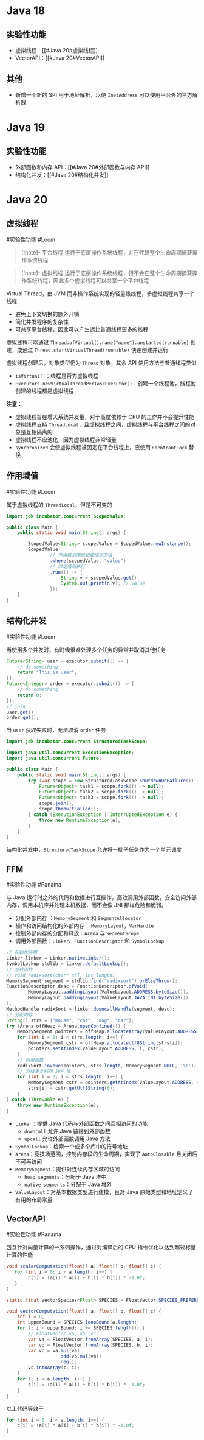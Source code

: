 # Java 18

## 实验性功能

- 虚拟线程：[[#Java 20#虚拟线程]]
- VectorAPI：[[#Java 20#VectorAPI]]
## 其他

- 新增一个新的 SPI 用于地址解析，以便 `InetAddress` 可以使用平台外的三方解析器
# Java 19
## 实验性功能

- 外部函数和内存 API：[[#Java 20#外部函数与内存 API]]
- 结构化并发：[[#Java 20#结构化并发]]
# Java 20
## 虚拟线程
#实验性功能  #Loom

> [!note]- 平台线程
> 运行于底层操作系统线程，并在代码整个生命周期捕获操作系统线程

> [!note]- 虚拟线程
> 运行于底层操作系统线程，但不会在整个生命周期捕获操作系统线程，因此多个虚拟线程可以共享一个平台线程

Virtual Thread，由 JVM 而非操作系统实现的轻量级线程，多虚拟线程共享一个线程
- 避免上下文切换的额外开销
- 简化并发程序的复杂性
- 可共享平台线程，因此可以产生远比普通线程更多的线程

虚拟线程可以通过 `Thread.ofVirtual().name("name").unstarted(runnable)` 创建，或通过 `Thread.startVirtualThread(runnable)` 快速创建并运行

虚拟线程创建后，对象类型仍为 `Thread` 对象，其余 API 使用方法与普通线程类似
- `isVirtual()`：线程是否为虚拟线程
- `Executors.newVirtualThreadPerTaskExecutor()`：创建一个线程池，线程池创建的线程都是虚拟线程

**注意：**
- 虚拟线程旨在增大系统并发量，对于高度依赖于 CPU 的工作并不会提升性能
- 虚拟线程支持 `ThreadLocal`，且虚拟线程之间，虚拟线程与平台线程之间的对象是互相隔离的
- 虚拟线程不应池化，因为虚拟线程非常轻量
- `synchronized` 会使虚拟线程被固定在平台线程上，应使用 `ReentrantLock` 替换
## 作用域值
#实验性功能  #Loom

属于虚拟线程的 `ThreadLocal`，但是不可变的

```java
import jdk.incubator.concurrent.ScopedValue;

public class Main {
    public static void main(String[] args) {

        ScopedValue<String> scopedValue = ScopedValue.newInstance();
        ScopedValue
                // 作用域范围值和要绑定的值
                .where(scopedValue, "value")
                // 绑定值后执行
                .run(() -> {
                    String v = scopedValue.get();
                    System.out.println(v); // value
                });
    }
}
```
## 结构化并发
#实验性功能  #Loom

当使用多个并发时，有时候很难处理多个任务的异常并取消其他任务

```java
Future<String> user = executor.submit(() -> {
    // do something
    return "This is user";
});
Future<Integer> order = executor.submit(() -> {
    // do something
    return 0;
});
// join
user.get();
order.get();
```

当 `user` 获取失败时，无法取消 `order` 任务

```java
import jdk.incubator.concurrent.StructuredTaskScope;

import java.util.concurrent.ExecutionException;
import java.util.concurrent.Future;

public class Main {
    public static void main(String[] args) {
        try (var scope = new StructuredTaskScope.ShutdownOnFailure()) {
            Future<Object> task1 = scope.fork(() -> null);
            Future<Object> task2 = scope.fork(() -> null);
            Future<Object> task3 = scope.fork(() -> null);
            scope.join();
            scope.throwIfFailed();
        } catch (ExecutionException | InterruptedException e) {
            throw new RuntimeException(e);
        }
    }
}
```

结构化并发中，`StructuredTaskScope` 允许将一批子任务作为一个单元调度
## FFM
#实验性功能  #Panama

与 Java 运行时之外的代码和数据进行互操作，高效调用外部函数，安全访问外部内存，调用本机库并处理本机数据，而不会像 JNI 那样危险和脆弱。
- 分配外部内存 ：`MemorySegment` 和 `SegmentAllocator`
- 操作和访问结构化的外部内存： `MemoryLayout`，`VarHandle`
- 控制外部内存的分配和释放：`Arena` 与 `SegmentScope`
- 调用外部函数：`Linker`、`FunctionDescriptor` 和 `SymbolLookup`

```java
// 初始化环境
Linker linker = Linker.nativeLinker();
SymbolLookup stdlib = linker.defaultLookup();
// 查找函数
// void radixsort(char* s[], int length)
MemorySegment segment = stdlib.find("radixsort").orElseThrow();
FunctionDescriptor desc = FunctionDescriptor.ofVoid(  
        MemoryLayout.paddingLayout(ValueLayout.ADDRESS.byteSize()),  
        MemoryLayout.paddingLayout(ValueLayout.JAVA_INT.byteSize())  
);
MethodHandle radixSort = linker.downcallHandle(segment, desc);
// 分配内存
String[] strs = {"mouse", "cat", "dog", "car"};
try (Arena offHeap = Arena.openConfined()) {
    MemorySegment pointers = offHeap.allocateArray(ValueLayout.ADDRESS, strs.length);
    for (int i = 0; i < strs.length; i++) {
        MemorySegment cstr = offHeap.allocateUtf8String(strs[i]);
        pointers.setAtIndex(ValueLayout.ADDRESS, i, cstr);
    }
    // 调用函数
    radixSort.invoke(pointers, strs.length, MemorySegment.NULL, '\0');
    // 将结果复制回 JVM 堆
    for (int i = 0; i < strs.length; i++) {
        MemorySegment cstr = pointers.getAtIndex(ValueLayout.ADDRESS, i);
        strs[i] = cstr.getUtf8String(0);
    }
} catch (Throwable e) {
    throw new RuntimeException(e);
}
```
- `Linker`：提供 Java 代码与外部函数之间互相访问的功能
	- `downcall` 允许 Java 链接到外部函数
	- `upcall` 允许外部函数调用 Java 方法
- `SymbolLookup`：检索一个或多个库中的符号地址
- `Arena`：竞技场范围，控制内存段的生命周期，实现了 `AutoClosable` 且关闭后不可再访问
- `MemorySegment`：提供对连续内存区域的访问
	- `heap segments`：分配于 Java 堆中
	- `native segments`：分配于 Java 堆外
- `ValueLayout`：对基本数据类型进行建模，且对 Java 原始类型和地址定义了有用的布局常量
## VectorAPI
#实验性功能 #Panama 

包含针对向量计算的一系列操作，通过对编译后的 CPU 指令优化以达到超过标量计算的性能

```java
void scalarComputation(float[] a, float[] b, float[] c) {
   for (int i = 0; i < a.length; i++) {
        c[i] = (a[i] * a[i] + b[i] * b[i]) * -1.0f;
   }
}

static final VectorSpecies<Float> SPECIES = FloatVector.SPECIES_PREFERRED;

void vectorComputation(float[] a, float[] b, float[] c) {
    int i = 0;
    int upperBound = SPECIES.loopBound(a.length);
    for (; i < upperBound; i += SPECIES.length()) {
        // FloatVector va, vb, vc;
        var va = FloatVector.fromArray(SPECIES, a, i);
        var vb = FloatVector.fromArray(SPECIES, b, i);
        var vc = va.mul(va)
                   .add(vb.mul(vb))
                   .neg();
        vc.intoArray(c, i);
    }
    for (; i < a.length; i++) {
        c[i] = (a[i] * a[i] + b[i] * b[i]) * -1.0f;
    }
}
```

以上代码等效于 

```java
for (int i = 0; i < a.length; i++) {  
    c[i] = (a[i] * a[i] + b[i] * b[i]) * -1.0f;  
}
```
